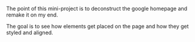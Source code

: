 The point of this mini-project is to deconstruct the google homepage and remake
it on my end.

The goal is to see how elements get placed on the page and how they get styled
and aligned.
